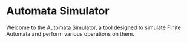 # Automata Simulator

Welcome to the Automata Simulator, a tool designed to simulate Finite Automata and perform various operations on them.
